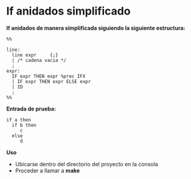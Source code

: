 # If anidados simplificado

<b>If anidados de manera simplificada siguiendo la siguiente estructura:</b>

    %%

    line:
      line expr 	{;}
      | /* cadena vacia */
      ;
    expr:
      IF expr THEN expr %prec IFX
      | IF expr THEN expr ELSE expr
      | ID
      ;
    %%
<b>Entrada de prueba:</b> 


	if a then
	  if b then
	     c
	  else
         d

<b>Uso</b>
* Ubicarse dentro del directorio del proyecto en la consola
* Proceder a llamar a <b>make</b>
